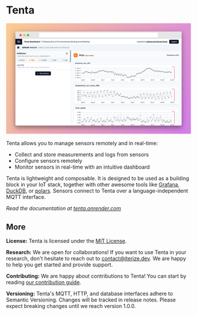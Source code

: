 <!-- When you make changes here, remember to duplicate them to `docs/pages/index.mdx` -->

# Tenta

![Tenta's dashboard](docs/public/banner.png)

Tenta allows you to manage sensors remotely and in real-time:

- Collect and store measurements and logs from sensors
- Configure sensors remotely
- Monitor sensors in real-time with an intuitive dashboard

Tenta is lightweight and composable. It is designed to be used as a building block in your IoT stack, together with other awesome tools like [Grafana](https://grafana.com/), [DuckDB](https://duckdb.org/), or [polars](https://www.pola.rs/). Sensors connect to Tenta over a language-independent MQTT interface.

_Read the documentation at [tenta.onrender.com](https://tenta.onrender.com/)_

## More

**License:** Tenta is licensed under the [MIT License](https://github.com/iterize/tenta/blob/main/LICENSE).

**Research:** We are open for collaborations! If you want to use Tenta in your research, don't hesitate to reach out to contact@iterize.dev. We are happy to help you get started and provide support.

**Contributing:** We are happy about contributions to Tenta! You can start by reading [our contribution guide](https://tenta.onrender.com/contribute).

**Versioning:** Tenta's MQTT, HTTP, and database interfaces adhere to Semantic Versioning. Changes will be tracked in release notes. Please expect breaking changes until we reach version 1.0.0.
